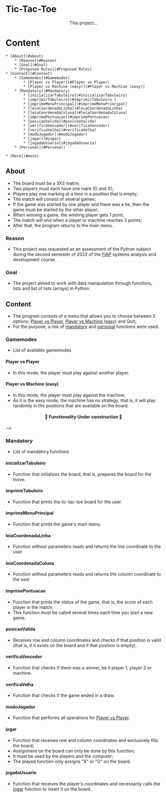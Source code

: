 # Tic-Tac-Toe

<p align="center"> This project...</p>

# Content

<!--cont-start-->
    * [About](#about)
        * [Reason](#Reason)
        * [Goal](#Goal)
        * [Proposed Rules](#Proposed Rules)
    * [Content](#Content)
        * [Gamemodes](#Gamemodes)
            * [Player vs Player](#Player vs Player)
            * [Player vs Machine (easy)](#Player vs Machine (easy))
        * [Mandatory](#Mandatory)
            * [inicializarTabuleiro](#inicializarTabuleiro)
            * [imprimirTabuleiro](#imprimirTabuleiro )
            * [imprimeMenuPrincipal](#imprimeMenuPrincipal)
            * [leiaCoordenadaLinha](#leiaCoordenadaLinha)
            * [leiaCoordenadaColuna](#leiaCoordenadaColuna)
            * [imprimePontuacao](#imprimePontuacao)
            * [posicaoValida](#posicaoValida)
            * [verificaVencedor](#verificaVencedor)
            * [verificaVelha](#verificaVelha)
            * [modoJogador](#modoJogador)
            * [jogar](#jogar)
            * [jogadaUsuario](#jogadaUsuario)
        * [Personal](#Personal)

    * [More](#more)
<!--cont-end-->

## About
* The board must be a 3X3 matrix;
* Two players must each have one mark (O and X);
* Players play one marking at a time in a position that is empty;
* The match will consist of several games;
* If the game was started by one player and there was a tie, then the game must be started by the other player;
* When winning a game, the winning player gets 1 point;
* The match will end when a player or machine reaches 3 points;
* After that, the program returns to the main menu.
### Reason
* This project was requested as an assessment of the Python subject during the second semester of 2022 of the <a href="https://www.fiap.com.br/?msclkid=21318f39943217618b84ec01f5bc0435">FIAP</a> systems analysis and development course.

### Goal
* The project aimed to work with data manipulation through functions, lists and list of lists (arrays) in Python.

## Content
* The program consists of a menu that allows you to choose between 3 options: <a href="#PvP">Player vs Player</a>, <a href="#PvP">Player vs Machine (easy)</a> and Quit;
* For the purpose, a mix of <a href="#Mandatory">mandatory</a> and <a href="#Personal">personal</a> functions were used.

### Gamemodes
* List of available gamemodes

#### Player vs Player
* In this mode, the player must play against another player.

#### Player vs Machine (easy)
* In this mode, the player must play against the machine;
* As it is the easy mode, the machine has no strategy, that is, it will play randomly in the positions that are available on the board.
<h4 align="center">
        🚧 Functionality Under construction 🚧
</h4>-->

### Mandatory
* List of mandatory functions

#### inicializarTabuleiro
* Function that initializes the board, that is, prepares the board for the move.

#### imprimirTabuleiro
* Function that prints the tic-tac-toe board for the user.

#### imprimeMenuPrincipal
* Function that prints the game's main menu.

#### leiaCoordenadaLinha
* Function without parameters reads and returns the line coordinate to the user.

#### leiaCoordenadaColuna
* Function without parameters reads and returns the column coordinate to the user.

#### imprimePontuacao
* Function that prints the status of the game, that is, the score of each player in the match;
* This function must be called several times each time you start a new game.

#### posicaoValida
* Receives row and column coordinates and checks if that position is valid (that is, if it exists on the board and if that position is empty).

#### verificaVencedor
* Function that checks if there was a winner, be it player 1, player 2 or machine.

#### verificaVelha
* Function that checks if the game ended in a draw.

#### modoJogador
* Function that performs all operations for <a href="#Player vs Player">Player vs Player</a>.

#### jogar
* Function that receives row and column coordinates and exclusively fills the board;
* Assignment on the board can only be done by this function;
* It must be used by the players and the computer;
* The played function only assigns "X" or "O" on the board.

#### jogadaUsuario
* Function that receives the player's coordinates and necessarily calls the <a href="#jogar">jogar</a> function to insert it on the board.



<!--<h4 align="center">
        🚧 READ.ME Under construction 🚧
    </h4>-->
